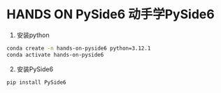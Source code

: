 # HANDS ON PySide6 动手学PySide6
1. 安装python 
```bash
conda create -n hands-on-pyside6 python=3.12.1
conda activate hands-on-pyside6
```
2. 安装PySide6
```bash
pip install PySide6
```